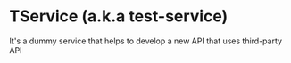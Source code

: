# TService (a.k.a test-service)

It's a dummy service that helps to develop a new API that uses third-party API
